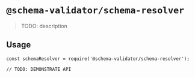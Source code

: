 # `@schema-validator/schema-resolver`

> TODO: description

## Usage

```
const schemaResolver = require('@schema-validator/schema-resolver');

// TODO: DEMONSTRATE API
```
